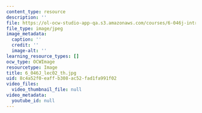 ```yaml
---
content_type: resource
description: ''
file: https://ol-ocw-studio-app-qa.s3.amazonaws.com/courses/6-046j-introduction-to-algorithms-sma-5503-fall-2005/8c4a52f0eaffb308ac52fad1fa991f02_6_046J_lec02_th.jpg
file_type: image/jpeg
image_metadata:
  caption: ''
  credit: ''
  image-alt: ''
learning_resource_types: []
ocw_type: OCWImage
resourcetype: Image
title: 6_046J_lec02_th.jpg
uid: 8c4a52f0-eaff-b308-ac52-fad1fa991f02
video_files:
  video_thumbnail_file: null
video_metadata:
  youtube_id: null
---
```

